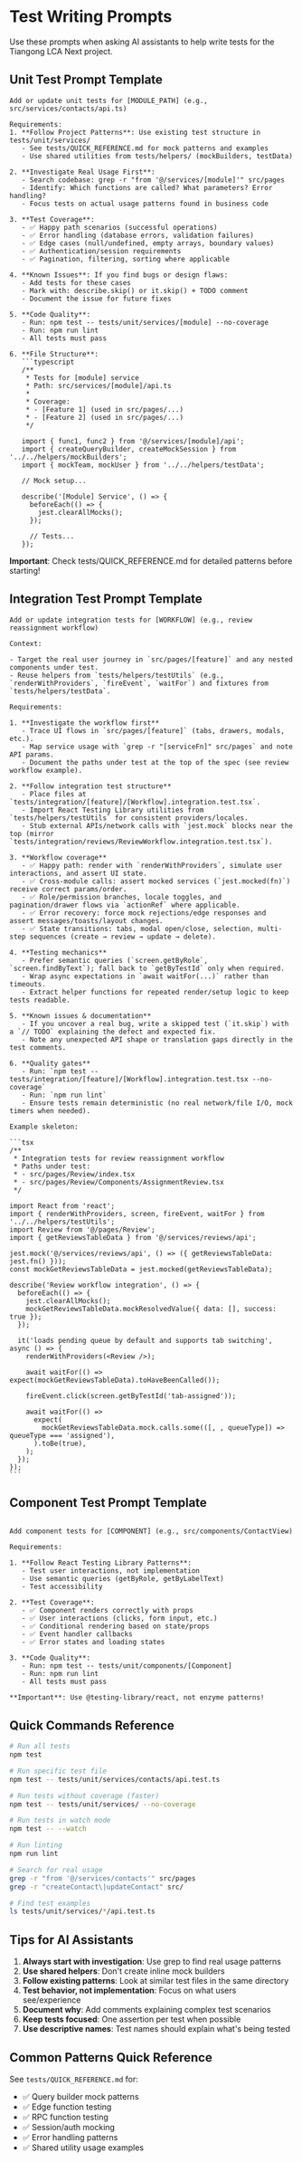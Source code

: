# Test Writing Prompts

Use these prompts when asking AI assistants to help write tests for the Tiangong LCA Next project.

## Unit Test Prompt Template

````
Add or update unit tests for [MODULE_PATH] (e.g., src/services/contacts/api.ts)

Requirements:
1. **Follow Project Patterns**: Use existing test structure in tests/unit/services/
   - See tests/QUICK_REFERENCE.md for mock patterns and examples
   - Use shared utilities from tests/helpers/ (mockBuilders, testData)

2. **Investigate Real Usage First**:
   - Search codebase: grep -r "from '@/services/[module]'" src/pages
   - Identify: Which functions are called? What parameters? Error handling?
   - Focus tests on actual usage patterns found in business code

3. **Test Coverage**:
   - ✅ Happy path scenarios (successful operations)
   - ✅ Error handling (database errors, validation failures)
   - ✅ Edge cases (null/undefined, empty arrays, boundary values)
   - ✅ Authentication/session requirements
   - ✅ Pagination, filtering, sorting where applicable

4. **Known Issues**: If you find bugs or design flaws:
   - Add tests for these cases
   - Mark with: describe.skip() or it.skip() + TODO comment
   - Document the issue for future fixes

5. **Code Quality**:
   - Run: npm test -- tests/unit/services/[module] --no-coverage
   - Run: npm run lint
   - All tests must pass

6. **File Structure**:
   ```typescript
   /**
    * Tests for [module] service
    * Path: src/services/[module]/api.ts
    *
    * Coverage:
    * - [Feature 1] (used in src/pages/...)
    * - [Feature 2] (used in src/pages/...)
    */

   import { func1, func2 } from '@/services/[module]/api';
   import { createQueryBuilder, createMockSession } from '../../helpers/mockBuilders';
   import { mockTeam, mockUser } from '../../helpers/testData';

   // Mock setup...

   describe('[Module] Service', () => {
     beforeEach(() => {
       jest.clearAllMocks();
     });

     // Tests...
   });
````

**Important**: Check tests/QUICK_REFERENCE.md for detailed patterns before starting!

## Integration Test Prompt Template

````
Add or update integration tests for [WORKFLOW] (e.g., review reassignment workflow)

Context:

- Target the real user journey in `src/pages/[feature]` and any nested components under test.
- Reuse helpers from `tests/helpers/testUtils` (e.g., `renderWithProviders`, `fireEvent`, `waitFor`) and fixtures from `tests/helpers/testData`.

Requirements:

1. **Investigate the workflow first**
   - Trace UI flows in `src/pages/[feature]` (tabs, drawers, modals, etc.).
   - Map service usage with `grep -r "[serviceFn]" src/pages` and note API params.
   - Document the paths under test at the top of the spec (see review workflow example).

2. **Follow integration test structure**
   - Place files at `tests/integration/[feature]/[Workflow].integration.test.tsx`.
   - Import React Testing Library utilities from `tests/helpers/testUtils` for consistent providers/locales.
   - Stub external APIs/network calls with `jest.mock` blocks near the top (mirror `tests/integration/reviews/ReviewWorkflow.integration.test.tsx`).

3. **Workflow coverage**
   - ✅ Happy path: render with `renderWithProviders`, simulate user interactions, and assert UI state.
   - ✅ Cross-module calls: assert mocked services (`jest.mocked(fn)`) receive correct params/order.
   - ✅ Role/permission branches, locale toggles, and pagination/drawer flows via `actionRef` where applicable.
   - ✅ Error recovery: force mock rejections/edge responses and assert messages/toasts/layout changes.
   - ✅ State transitions: tabs, modal open/close, selection, multi-step sequences (create → review → update → delete).

4. **Testing mechanics**
   - Prefer semantic queries (`screen.getByRole`, `screen.findByText`); fall back to `getByTestId` only when required.
   - Wrap async expectations in `await waitFor(...)` rather than timeouts.
   - Extract helper functions for repeated render/setup logic to keep tests readable.

5. **Known issues & documentation**
   - If you uncover a real bug, write a skipped test (`it.skip`) with a `// TODO` explaining the defect and expected fix.
   - Note any unexpected API shape or translation gaps directly in the test comments.

6. **Quality gates**
   - Run: `npm test -- tests/integration/[feature]/[Workflow].integration.test.tsx --no-coverage`
   - Run: `npm run lint`
   - Ensure tests remain deterministic (no real network/file I/O, mock timers when needed).

Example skeleton:

```tsx
/**
 * Integration tests for review reassignment workflow
 * Paths under test:
 * - src/pages/Review/index.tsx
 * - src/pages/Review/Components/AssignmentReview.tsx
 */

import React from 'react';
import { renderWithProviders, screen, fireEvent, waitFor } from '../../helpers/testUtils';
import Review from '@/pages/Review';
import { getReviewsTableData } from '@/services/reviews/api';

jest.mock('@/services/reviews/api', () => ({ getReviewsTableData: jest.fn() }));
const mockGetReviewsTableData = jest.mocked(getReviewsTableData);

describe('Review workflow integration', () => {
  beforeEach(() => {
    jest.clearAllMocks();
    mockGetReviewsTableData.mockResolvedValue({ data: [], success: true });
  });

  it('loads pending queue by default and supports tab switching', async () => {
    renderWithProviders(<Review />);

    await waitFor(() => expect(mockGetReviewsTableData).toHaveBeenCalled());

    fireEvent.click(screen.getByTestId('tab-assigned'));

    await waitFor(() =>
      expect(
        mockGetReviewsTableData.mock.calls.some(([, , queueType]) => queueType === 'assigned'),
      ).toBe(true),
    );
  });
});
```

````

## Component Test Prompt Template

```

Add component tests for [COMPONENT] (e.g., src/components/ContactView)

Requirements:

1. **Follow React Testing Library Patterns**:
   - Test user interactions, not implementation
   - Use semantic queries (getByRole, getByLabelText)
   - Test accessibility

2. **Test Coverage**:
   - ✅ Component renders correctly with props
   - ✅ User interactions (clicks, form input, etc.)
   - ✅ Conditional rendering based on state/props
   - ✅ Event handler callbacks
   - ✅ Error states and loading states

3. **Code Quality**:
   - Run: npm test -- tests/unit/components/[Component]
   - Run: npm run lint
   - All tests must pass

**Important**: Use @testing-library/react, not enzyme patterns!

```

## Quick Commands Reference

```bash
# Run all tests
npm test

# Run specific test file
npm test -- tests/unit/services/contacts/api.test.ts

# Run tests without coverage (faster)
npm test -- tests/unit/services/ --no-coverage

# Run tests in watch mode
npm test -- --watch

# Run linting
npm run lint

# Search for real usage
grep -r "from '@/services/contacts'" src/pages
grep -r "createContact\|updateContact" src/

# Find test examples
ls tests/unit/services/*/api.test.ts
```

## Tips for AI Assistants

1. **Always start with investigation**: Use grep to find real usage patterns
2. **Use shared helpers**: Don't create inline mock builders
3. **Follow existing patterns**: Look at similar test files in the same directory
4. **Test behavior, not implementation**: Focus on what users see/experience
5. **Document why**: Add comments explaining complex test scenarios
6. **Keep tests focused**: One assertion per test when possible
7. **Use descriptive names**: Test names should explain what's being tested

## Common Patterns Quick Reference

See `tests/QUICK_REFERENCE.md` for:

- ✅ Query builder mock patterns
- ✅ Edge function testing
- ✅ RPC function testing
- ✅ Session/auth mocking
- ✅ Error handling patterns
- ✅ Shared utility usage examples
